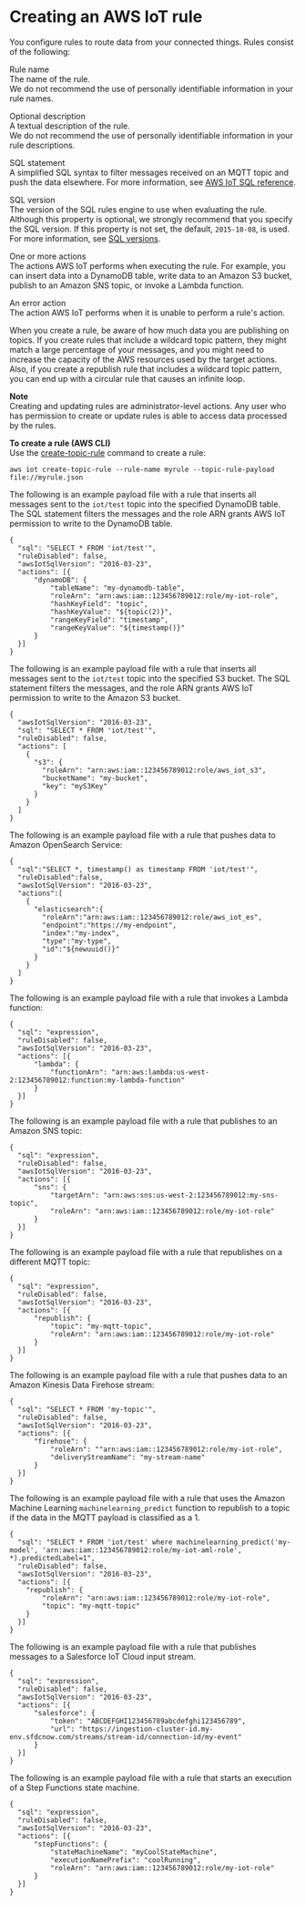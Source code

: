 # Creating an AWS IoT rule<a name="iot-create-rule"></a>

You configure rules to route data from your connected things\. Rules consist of the following:

Rule name  
The name of the rule\.  
We do not recommend the use of personally identifiable information in your rule names\.

Optional description  
A textual description of the rule\.  
We do not recommend the use of personally identifiable information in your rule descriptions\.

SQL statement  
A simplified SQL syntax to filter messages received on an MQTT topic and push the data elsewhere\. For more information, see [AWS IoT SQL reference](iot-sql-reference.md)\.

SQL version  
The version of the SQL rules engine to use when evaluating the rule\. Although this property is optional, we strongly recommend that you specify the SQL version\. If this property is not set, the default, `2015-10-08`, is used\. For more information, see [SQL versions](iot-rule-sql-version.md)\.

One or more actions  
The actions AWS IoT performs when executing the rule\. For example, you can insert data into a DynamoDB table, write data to an Amazon S3 bucket, publish to an Amazon SNS topic, or invoke a Lambda function\.

An error action  
The action AWS IoT performs when it is unable to perform a rule's action\.

When you create a rule, be aware of how much data you are publishing on topics\. If you create rules that include a wildcard topic pattern, they might match a large percentage of your messages, and you might need to increase the capacity of the AWS resources used by the target actions\. Also, if you create a republish rule that includes a wildcard topic pattern, you can end up with a circular rule that causes an infinite loop\.

**Note**  
Creating and updating rules are administrator\-level actions\. Any user who has permission to create or update rules is able to access data processed by the rules\.

**To create a rule \(AWS CLI\)**  
Use the [create\-topic\-rule](https://docs.aws.amazon.com/cli/latest/reference/iot/create-topic-rule.html) command to create a rule:

```
aws iot create-topic-rule --rule-name myrule --topic-rule-payload file://myrule.json
```

The following is an example payload file with a rule that inserts all messages sent to the `iot/test` topic into the specified DynamoDB table\. The SQL statement filters the messages and the role ARN grants AWS IoT permission to write to the DynamoDB table\.

```
{
  "sql": "SELECT * FROM 'iot/test'",
  "ruleDisabled": false,
  "awsIotSqlVersion": "2016-03-23",
  "actions": [{
      "dynamoDB": {
          "tableName": "my-dynamodb-table",
          "roleArn": "arn:aws:iam::123456789012:role/my-iot-role",
          "hashKeyField": "topic",
          "hashKeyValue": "${topic(2)}",
          "rangeKeyField": "timestamp",
          "rangeKeyValue": "${timestamp()}"
      }
  }]
}
```

The following is an example payload file with a rule that inserts all messages sent to the `iot/test` topic into the specified S3 bucket\. The SQL statement filters the messages, and the role ARN grants AWS IoT permission to write to the Amazon S3 bucket\.

```
{
  "awsIotSqlVersion": "2016-03-23",
  "sql": "SELECT * FROM 'iot/test'",
  "ruleDisabled": false,
  "actions": [
    {
      "s3": {
        "roleArn": "arn:aws:iam::123456789012:role/aws_iot_s3",
        "bucketName": "my-bucket",
        "key": "myS3Key"
      }
    }
  ]
}
```

The following is an example payload file with a rule that pushes data to Amazon OpenSearch Service:

```
{
  "sql":"SELECT *, timestamp() as timestamp FROM 'iot/test'",
  "ruleDisabled":false,
  "awsIotSqlVersion": "2016-03-23",
  "actions":[
    {
      "elasticsearch":{
        "roleArn":"arn:aws:iam::123456789012:role/aws_iot_es",
        "endpoint":"https://my-endpoint",
        "index":"my-index",
        "type":"my-type",
        "id":"${newuuid()}"
      }
    }
  ]
}
```

The following is an example payload file with a rule that invokes a Lambda function:

```
{
  "sql": "expression",
  "ruleDisabled": false,
  "awsIotSqlVersion": "2016-03-23",
  "actions": [{
      "lambda": {
          "functionArn": "arn:aws:lambda:us-west-2:123456789012:function:my-lambda-function"
      }
  }]
}
```

The following is an example payload file with a rule that publishes to an Amazon SNS topic:

```
{
  "sql": "expression",
  "ruleDisabled": false,
  "awsIotSqlVersion": "2016-03-23",
  "actions": [{
      "sns": {
          "targetArn": "arn:aws:sns:us-west-2:123456789012:my-sns-topic",
          "roleArn": "arn:aws:iam::123456789012:role/my-iot-role"
      }
  }]
}
```

The following is an example payload file with a rule that republishes on a different MQTT topic:

```
{
  "sql": "expression",
  "ruleDisabled": false,
  "awsIotSqlVersion": "2016-03-23",
  "actions": [{
      "republish": {
          "topic": "my-mqtt-topic",
          "roleArn": "arn:aws:iam::123456789012:role/my-iot-role"
      }
  }]
}
```

The following is an example payload file with a rule that pushes data to an Amazon Kinesis Data Firehose stream:

```
{
  "sql": "SELECT * FROM 'my-topic'",
  "ruleDisabled": false,
  "awsIotSqlVersion": "2016-03-23",
  "actions": [{
      "firehose": {
          "roleArn": ""arn:aws:iam::123456789012:role/my-iot-role",
          "deliveryStreamName": "my-stream-name"
      }
  }]
}
```

The following is an example payload file with a rule that uses the Amazon Machine Learning `machinelearning_predict` function to republish to a topic if the data in the MQTT payload is classified as a 1\.

```
{
  "sql": "SELECT * FROM 'iot/test' where machinelearning_predict('my-model', 'arn:aws:iam::123456789012:role/my-iot-aml-role', *).predictedLabel=1",
  "ruleDisabled": false,
  "awsIotSqlVersion": "2016-03-23",
  "actions": [{
    "republish": {
        "roleArn": "arn:aws:iam::123456789012:role/my-iot-role",
        "topic": "my-mqtt-topic"
    }
  }]
}
```

The following is an example payload file with a rule that publishes messages to a Salesforce IoT Cloud input stream\.

```
{
  "sql": "expression",
  "ruleDisabled": false,
  "awsIotSqlVersion": "2016-03-23",
  "actions": [{
      "salesforce": {
          "token": "ABCDEFGHI123456789abcdefghi123456789",
          "url": "https://ingestion-cluster-id.my-env.sfdcnow.com/streams/stream-id/connection-id/my-event"
      }
  }]
}
```

The following is an example payload file with a rule that starts an execution of a Step Functions state machine\.

```
{
  "sql": "expression",
  "ruleDisabled": false,
  "awsIotSqlVersion": "2016-03-23",
  "actions": [{
      "stepFunctions": {
          "stateMachineName": "myCoolStateMachine",
          "executionNamePrefix": "coolRunning",
          "roleArn": "arn:aws:iam::123456789012:role/my-iot-role"
      }
  }]
}
```